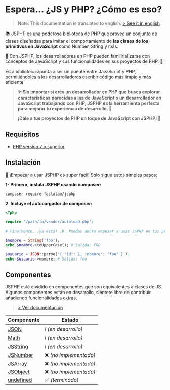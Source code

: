 # Espera... ¿JS y PHP? ¿Cómo es eso?

> Note: This documentation is translated to english: [> See it in english](https://github.com/fadrian06/JSPHP/blob/docs/README.md)

📚 JSPHP es una poderosa biblioteca de PHP que provee un conjunto de clases diseñadas
para imitar el comportamiento de **las clases de los primitivos en JavaScript** como
Number, String y más.

🎯 Con JSPHP, los desarrolladores en PHP pueden familirializarse con conceptos de
JavaScript y sus funcionalidades en sus proyectos de PHP. 🌈

Esta biblioteca apunta a ser un puente entre JavaScript y PHP, permitiéndoles a los
desarrolladores escribir código más limpio y más eficiente.

> **✨ Sin importar si eres un desarrollador en PHP que busca explorar características**
> **parecidas a las de JavaScript o un desarrollador en JavaScript trabajando con**
> **PHP, JSPHP es la herramienta perfecta para mejorar tu experiencia de desarrollo. 💪**
>
> **¡Dale a tus proyectos de PHP un toque de JavaScript con JSPHP! 🚀**

## Requisitos

- [PHP version 7 o superior](https://php.net)

## Instalación

🚀 ¡Empezar a usar JSPHP es super fácil! Sólo sigue estos simples pasos:

**1- Primero, instala JSPHP usando composer:**
```bash
composer require faslatam/jsphp
```

**2. Incluye el autocargador de composer:**
```php
<?php

require '/path/to/vendor/autoload.php';

# Finalmente, ¡ya está! :D. Puedes ahora empezar a usar JSPHP en tus proyectos.

$nombre = String('foo');
echo $nombre->toUpperCase(); # Salida: FOO

$usuario = JSON::parse('{ "id": 1, "nombre": "foo" }');
echo $usuario->nombre; # Salida: foo

```

## Componentes

JSPHP está dividido en componentes que son equivalentes a clases de JS. Algunos
componentes están en desarrollo, siéntete libre de contribuir añadiendo
funcionalidades extras.

> [> Ver documentación](https://fadrian06.github.io/JSPHP/)

| Componente                                                              | Estado                   |
|-------------------------------------------------------------------------|--------------------------|
| [JSON](https://fadrian06.github.io/JSPHP/classes/JSON.html)             | ℹ️ _(en desarrollo)_     |
| [Math](https://fadrian06.github.io/JSPHP/classes/Math.html)             | ℹ️ _(en desarrollo)_     |
| [JSString](https://fadrian06.github.io/JSPHP/classes/JSString.html)     | ℹ️ _(en desarrollo)_     |
| [JSNumber]()                                                            | ❌ _(no implementado)_   |
| [JSArray]()                                                             | ❌ _(no implementado)_   |
| [JSObject]()                                                            | ❌ _(no implementado)_   |
| [undefined](https://fadrian06.github.io/JSPHP/files/src-undefined.html) | ✅ _(terminado)_         |
